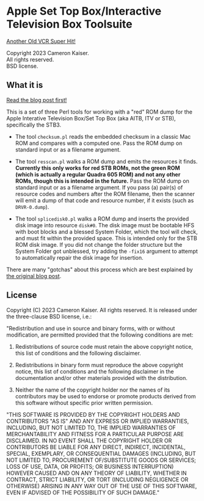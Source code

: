 # Apple Set Top Box/Interactive Television Box Toolsuite

[Another Old VCR Super Hit!](http://oldvcr.blogspot.com/)

Copyright 2023 Cameron Kaiser.  
All rights reserved.  
BSD license.

## What it is

[Read the blog post first!](https://oldvcr.blogspot.com/2023/07/apples-interactive-television-box.html)

This is a set of three Perl tools for working with a "red" ROM dump for the Apple Interative Television Box/Set Top Box (aka AITB, ITV or STB), specifically the STB3.

* The tool `checksum.pl` reads the embedded checksum in a classic Mac ROM and compares with a computed one. Pass the ROM dump on standard input or as a filename argument.

* The tool `resscan.pl` walks a ROM dump and emits the resources it finds. **Currently this only works for red STB ROMs, not the green ROM (which is actually a regular Quadra 605 ROM) and not any other ROMs, though this is intended in the future.** Pass the ROM dump on standard input or as a filename argument. If you pass (a) pair(s) of resource codes and numbers after the ROM filename, then the scanner will emit a dump of that code and resource number, if it exists (such as `DRVR-0.dump`).

* The tool `splicedisk0.pl` walks a ROM dump and inserts the provided disk image into resource `disk#0`. The disk image must be bootable HFS with boot blocks and a blessed System Folder, which the tool will check, and must fit within the provided space. This is intended only for the STB ROM disk image. If you did not change the folder structure but the System Folder got unblessed, try adding the `-fix16` argument to attempt to automatically repair the disk image for insertion.

There are many "gotchas" about this process which are best explained by [the original blog post](https://oldvcr.blogspot.com/2023/07/apples-interactive-television-box.html).

## License

Copyright (C) 2023 Cameron Kaiser. All rights reserved. It is released under the three-clause BSD license, i.e.:

"Redistribution and use in source and binary forms, with or without modification, are permitted provided that the following conditions are met:

1. Redistributions of source code must retain the above copyright notice, this list of conditions and the following disclaimer.

2. Redistributions in binary form must reproduce the above copyright notice, this list of conditions and the following disclaimer in the documentation and/or other materials provided with the distribution.

3. Neither the name of the copyright holder nor the names of its contributors may be used to endorse or promote products derived from this software without specific prior written permission.

"THIS SOFTWARE IS PROVIDED BY THE COPYRIGHT HOLDERS AND CONTRIBUTORS "AS IS" AND ANY EXPRESS OR IMPLIED WARRANTIES, INCLUDING, BUT NOT LIMITED TO, THE IMPLIED WARRANTIES OF MERCHANTABILITY AND FITNESS FOR A PARTICULAR PURPOSE ARE DISCLAIMED. IN NO EVENT SHALL THE COPYRIGHT HOLDER OR CONTRIBUTORS BE LIABLE FOR ANY DIRECT, INDIRECT, INCIDENTAL, SPECIAL, EXEMPLARY, OR CONSEQUENTIAL DAMAGES (INCLUDING, BUT NOT LIMITED TO, PROCUREMENT OF/SUBSTITUTE GOODS OR SERVICES; LOSS OF USE, DATA, OR PROFITS; OR BUSINESS INTERRUPTION) HOWEVER CAUSED AND ON ANY THEORY OF LIABILITY, WHETHER IN CONTRACT, STRICT LIABILITY, OR TORT (INCLUDING NEGLIGENCE OR OTHERWISE) ARISING IN ANY WAY OUT OF THE USE OF THIS SOFTWARE, EVEN IF ADVISED OF THE POSSIBILITY OF SUCH DAMAGE."

